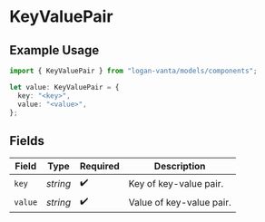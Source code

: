 # KeyValuePair

## Example Usage

```typescript
import { KeyValuePair } from "logan-vanta/models/components";

let value: KeyValuePair = {
  key: "<key>",
  value: "<value>",
};
```

## Fields

| Field                    | Type                     | Required                 | Description              |
| ------------------------ | ------------------------ | ------------------------ | ------------------------ |
| `key`                    | *string*                 | :heavy_check_mark:       | Key of key-value pair.   |
| `value`                  | *string*                 | :heavy_check_mark:       | Value of key-value pair. |